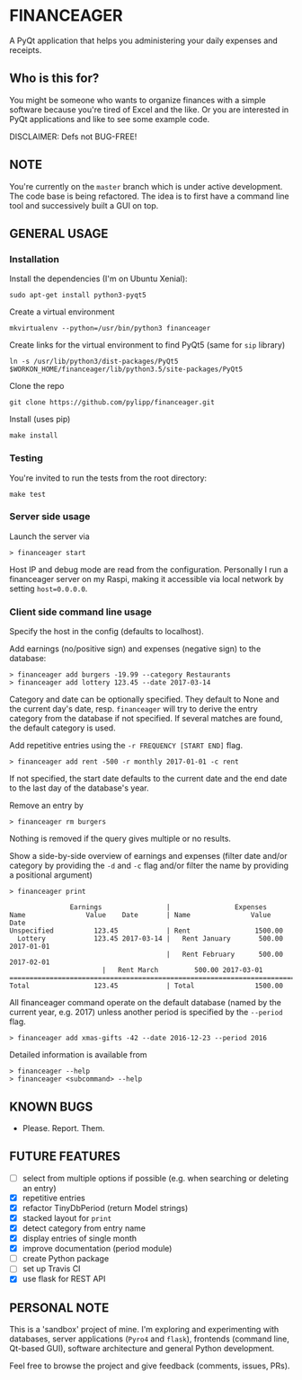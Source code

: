 FINANCEAGER
===========

A PyQt application that helps you administering your daily expenses and receipts.

Who is this for?
----------------
You might be someone who wants to organize finances with a simple software
because you're tired of Excel and the like.
Or you are interested in PyQt applications and like to see some example code.

DISCLAIMER: Defs not BUG-FREE!

NOTE
----
You're currently on the `master` branch which is under active development.
The code base is being refactored. The idea is to first have a command line
tool and successively built a GUI on top.

GENERAL USAGE
-------------
### Installation

Install the dependencies (I'm on Ubuntu Xenial):

    sudo apt-get install python3-pyqt5

Create a virtual environment

    mkvirtualenv --python=/usr/bin/python3 financeager

Create links for the virtual environment to find PyQt5 (same for `sip` library)

    ln -s /usr/lib/python3/dist-packages/PyQt5 $WORKON_HOME/financeager/lib/python3.5/site-packages/PyQt5

Clone the repo

    git clone https://github.com/pylipp/financeager.git

Install (uses pip)

    make install

### Testing

You're invited to run the tests from the root directory:

    make test

### Server side usage

Launch the server via

    > financeager start

Host IP and debug mode are read from the configuration. Personally I run a financeager server on my Raspi, making it accessible via local network by setting `host=0.0.0.0`.

### Client side command line usage

Specify the host in the config (defaults to localhost).

Add earnings (no/positive sign) and expenses (negative sign) to the database:

    > financeager add burgers -19.99 --category Restaurants
    > financeager add lottery 123.45 --date 2017-03-14

Category and date can be optionally specified. They default to None and the current day's date, resp. `financeager` will try to derive the entry category from the database if not specified. If several matches are found, the default category is used.

Add repetitive entries using the `-r FREQUENCY [START END]` flag.

    > financeager add rent -500 -r monthly 2017-01-01 -c rent

If not specified, the start date defaults to the current date and the end date to the last day of the database's year.

Remove an entry by

    > financeager rm burgers

Nothing is removed if the query gives multiple or no results.

Show a side-by-side overview of earnings and expenses (filter date and/or category by providing the `-d` and `-c` flag and/or filter the name by providing a positional argument)

    > financeager print

                   Earnings                |                Expenses
	Name               Value    Date       | Name               Value    Date
	Unspecified          123.45            | Rent                1500.00
	  Lottery            123.45 2017-03-14 |   Rent January       500.00 2017-01-01
	                                       |   Rent February      500.00 2017-02-01
					       |   Rent March         500.00 2017-03-01
	===============================================================================
	Total                123.45            | Total               1500.00

All financeager command operate on the default database (named by the current year, e.g. 2017) unless another period is specified by the `--period` flag.

	> financeager add xmas-gifts -42 --date 2016-12-23 --period 2016

Detailed information is available from

	> financeager --help
	> financeager <subcommand> --help

KNOWN BUGS
----------
- Please. Report. Them.

FUTURE FEATURES
---------------
- [ ] select from multiple options if possible (e.g. when searching or deleting an entry)
- [x] repetitive entries
- [x] refactor TinyDbPeriod (return Model strings)
- [x] stacked layout for `print`
- [x] detect category from entry name
- [x] display entries of single month
- [x] improve documentation (period module)
- [ ] create Python package
- [ ] set up Travis CI
- [x] use flask for REST API

PERSONAL NOTE
-------------
This is a 'sandbox' project of mine. I'm exploring and experimenting with databases, server applications (`Pyro4` and `flask`), frontends (command line, Qt-based GUI), software architecture and general Python development.

Feel free to browse the project and give feedback (comments, issues, PRs).
